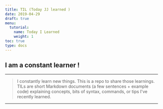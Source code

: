 ```yaml
---
title: TIL (Today JJ learned )
date: 2019-04-29
draft: true
menu:
  tutorial:
    name: Today I Learned
    weight: 1
toc: true
type: docs
---
```


##  I am a constant learner !

----

> I constantly learn new things. This is a repo to share those learnings. TILs are short Markdown documents (a few sentences + example code) explaining concepts, bits of syntax, commands, or tips I've recently learned.

----

